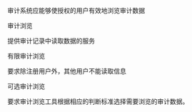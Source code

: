审计系统应能够使授权的用户有效地浏览审计数据

审计浏览

提供审计记录中读取数据的服务

有限审计浏览

要求除注册用户外，其他用户不能读取信息

可选审计浏览

要求审计浏览工具根据相应的判断标准选择需要浏览的审计数据。





